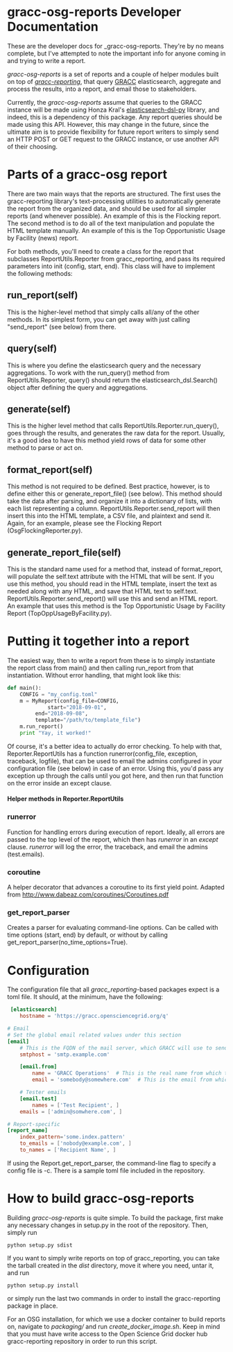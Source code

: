 gracc-osg-reports Developer Documentation
================

These are the developer docs for _gracc-osg-reports.  They're by no means complete, but I've attempted to 
note the important info for anyone coming in and trying to write a report.

_gracc-osg-reports_ is a set of reports and a couple of helper modules built on top of [_gracc-reporting_](https://github.com/opensciencegrid/gracc-reporting),
that query [GRACC](https://gracc.opensciencegrid.org/) elasticsearch, aggregate and process the results,
into a report, and email those to stakeholders.

Currently, the _gracc-osg-reports_ assume that queries to the GRACC instance will be made using
Honza Kral's [elasticsearch-dsl-py](https://github.com/elastic/elasticsearch-dsl-py) library, and 
indeed, this is a dependency of this package.  Any report queries should be made using this API.  However, this may change in the 
future, since the ultimate aim is to provide flexibility for future report writers to simply 
send an HTTP POST or GET request to the GRACC instance, or use another API of their choosing.


# Parts of a gracc-osg report 

There are two main ways that the reports are structured.  The first uses the gracc-reporting library's 
text-processing utilities to automatically generate the report from the organized data, and should be used for 
all simpler reports (and whenever possible).  An example of this is the Flocking report.  The second method is to 
do all of the text manipulation and populate the HTML template manually.  An example of this is the Top Opportunistic Usage by Facility (news) report.

For both methods, you'll need to create a class for the report that subclasses ReportUtils.Reporter from gracc_reporting, and pass its required parameters into init (config, start, end).
 This class will have to implement the following methods:

## run_report(self)


This is the higher-level method that simply calls all/any of the other methods.  In its simplest form, 
you can get away with just calling "send_report" (see below) from there.

## query(self)

This is where you define the elasticsearch query and the necessary aggregations.  To work with the run_query() method from ReportUtils.Reporter, query() should return the elasticsearch_dsl.Search() object after defining the query and aggregations.

## generate(self)

This is the higher level method that calls ReportUtils.Reporter.run_query(), goes through the results, and 
generates the raw data for the report.  Usually, it's a good idea to have this method yield rows of data 
for some other method to parse or act on.

## format_report(self)

This method is not required to be defined. Best practice, however, is to define either this or generate_report_file() (see below).
This method should take the data after parsing, and organize it into a dictionary of lists, with each list 
representing a column.  ReportUtils.Reporter.send_report will then insert this into the HTML template, 
a CSV file, and plaintext and send it.  Again, for an example, please see the Flocking Report (OsgFlockingReporter.py).

## generate_report_file(self)

This is the standard name used for a method that, instead of format_report, will populate the self.text 
attribute with the HTML that will be sent.  If you use this method, you should read in the HTML template, 
insert the text as needed along with any HTML, and save that HTML text to self.text.  ReportUtils.Reporter.send_report() 
will use this and send an HTML report.  An example that uses this method is the Top Opportunistic Usage by Facility Report (TopOppUsageByFacility.py).



# Putting it together into a report

The easiest way, then to write a report from these is to simply instantiate the report class from main() and then calling run_report from that instantiation.  Without error handling, that might look like this:

```python
def main():
    CONFIG = "my_config.toml"
    m = MyReport(config_file=CONFIG, 
    		 start="2018-09-01", 
		 end="2018-09-08", 
		 template="/path/to/template_file")
    m.run_report()
    print "Yay, it worked!"
```

Of course, it's a better idea to actually do error checking.  To help with that, Reporter.ReportUtils has a 
function runerror(config_file, exception, traceback, logfile), that can be used to email the admins 
configured in your configuration file (see below) in case of an error.  Using this, you'd pass any exception up 
through the calls until you got here, and then run that function on the error inside an except clause.



#### Helper methods in Reporter.ReportUtils


### runerror

Function for handling errors during execution of report.  Ideally, all errors are passed to the top 
level of the report, which then has _runerror_ in an *except* clause.  _runerror_ will log the error, 
the traceback, and email the admins (test.emails).

### coroutine

A helper decorator that advances a coroutine to its first yield point.  Adapted from
http://www.dabeaz.com/coroutines/Coroutines.pdf

### get_report_parser

Creates a parser for evaluating command-line options.  Can be called with time options (start, end) by 
default, or without by calling get_report_parser(no_time_options=True).  




# Configuration

The configuration file that all _gracc_reporting_-based packages expect is a toml file.  It should, at the minimum, have
the following:

```toml
 [elasticsearch]
    hostname = 'https://gracc.opensciencegrid.org/q'

# Email
# Set the global email related values under this section
[email]
    # This is the FQDN of the mail server, which GRACC will use to send the email
    smtphost = 'smtp.example.com'

    [email.from]
        name = 'GRACC Operations'  # This is the real name from which the report appears to be emailed from
        email = 'somebody@somewhere.com'  # This is the email from which the reports appears to be emailed from

    # Tester emails
    [email.test]
        names = ['Test Recipient', ]
	emails = ['admin@somwhere.com', ]

# Report-specific
[report_name]
    index_pattern='some.index.pattern'
    to_emails = ['nobody@example.com', ]
    to_names = ['Recipient Name', ]
 ```

 If using the Report.get_report_parser, the command-line flag to specify a config file is -c.  There is a sample toml file included in the repository.


# How to build gracc-osg-reports

Building _gracc-osg-reports_ is quite simple.  To build the package, first make any necessary changes in 
setup.py in the root of the repository.  Then, simply run 
```
python setup.py sdist
```
If you want to simply  write reports on top of gracc_reporting, you can take the tarball created in the
_dist_ directory, move it where you need, untar it, and run 
```
python setup.py install
```
or simply run the last two commands in order to install the gracc-reporting package in place.

For an OSG installation, for which we use a docker container to build reports on, navigate to 
_packaging/_ and run _create_docker_image.sh_.  Keep in mind that you must have write access to the Open 
Science Grid docker hub gracc-reporting repository in order to run this script.
